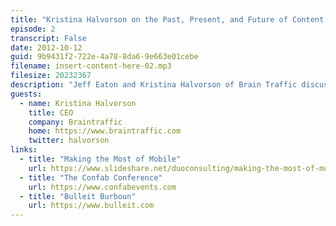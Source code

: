 ```yaml
---
title: "Kristina Halvorson on the Past, Present, and Future of Content Strategy"
episode: 2
transcript: False
date: 2012-10-12
guid: 9b9431f2-722e-4a78-8da6-9e663e01cebe
filename: insert-content-here-02.mp3
filesize: 20232367
description: "Jeff Eaton and Kristina Halvorson of Brain Traffic discuss content strategy trends, the art of stakeholder wrangling, and proper bourbon pairings for your content audit."
guests: 
  - name: Kristina Halvorson
    title: CEO
    company: Braintraffic
    home: https://www.braintraffic.com
    twitter: halvorson
links: 
  - title: "Making the Most of Mobile"
    url: https://www.slideshare.net/duoconsulting/making-the-most-of-mobile
  - title: "The Confab Conference"
    url: https://www.confabevents.com
  - title: "Bulleit Burboun"
    url: https://www.bulleit.com
---
```

